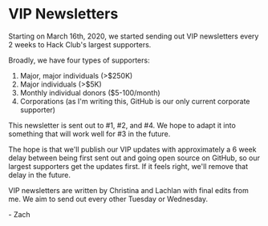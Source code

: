# VIP Newsletters

Starting on March 16th, 2020, we started sending out VIP newsletters every 2 weeks to Hack Club's largest supporters.

Broadly, we have four types of supporters:

1. Major, major individuals (>$250K)
2. Major individuals (>$5K)
3. Monthly individual donors ($5-100/month)
4. Corporations (as I'm writing this, GitHub is our only current corporate supporter)

This newsletter is sent out to #1, #2, and #4. We hope to adapt it into something that will work well for #3 in the future.

The hope is that we'll publish our VIP updates with approximately a 6 week delay between being first sent out and going open source on GitHub, so our largest supporters get the updates first. If it feels right, we'll remove that delay in the future.

VIP newsletters are written by Christina and Lachlan with final edits from me. We aim to send out every other Tuesday or Wednesday.

\- Zach
